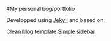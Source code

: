 #My personal bog/portfolio

Developped using [Jekyll](http://jekyllrb.com/) and based on:

[Clean blog template](http://ironsummitmedia.github.io/startbootstrap-clean-blog-jekyll/)
[Simple sidebar](http://ironsummitmedia.github.io/startbootstrap-simple-sidebar/)



